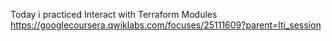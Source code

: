 Today i practiced Interact with Terraform Modules
https://googlecoursera.qwiklabs.com/focuses/25111609?parent=lti_session
